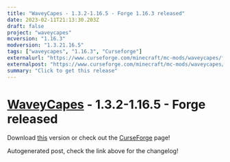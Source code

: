 ```yaml
---
title: "WaveyCapes - 1.3.2-1.16.5 - Forge 1.16.3 released"
date: 2023-02-11T21:13:30.203Z
draft: false
project: "waveycapes"
mcversion: "1.16.3"
modversion: "1.3.21.16.5"
tags: ["waveycapes", "1.16.3", "Curseforge"]
externalurl: "https://www.curseforge.com/minecraft/mc-mods/waveycapes/files/4392077"
externalpost: "https://www.curseforge.com/minecraft/mc-mods/waveycapes/files/4392077"
summary: "Click to get this release"
---
```

# [WaveyCapes](/project/waveycapes) - 1.3.2-1.16.5 - Forge released
Download [this](https://www.curseforge.com/minecraft/mc-mods/waveycapes/files/4392077) version or check out the [CurseForge](https://www.curseforge.com/minecraft/mc-mods/waveycapes) page!

Autogenerated post, check the link above for the changelog!
